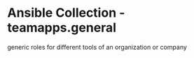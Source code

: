# Ansible Collection - teamapps.general

generic roles for different tools of an organization or company
